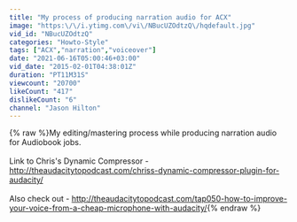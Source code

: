 ```yaml
---
title: "My process of producing narration audio for ACX"
image: "https:\/\/i.ytimg.com\/vi\/NBucUZOdtzQ\/hqdefault.jpg"
vid_id: "NBucUZOdtzQ"
categories: "Howto-Style"
tags: ["ACX","narration","voiceover"]
date: "2021-06-16T05:00:46+03:00"
vid_date: "2015-02-01T04:38:01Z"
duration: "PT11M31S"
viewcount: "20700"
likeCount: "417"
dislikeCount: "6"
channel: "Jason Hilton"
---
```

{% raw %}My editing/mastering process while producing narration audio for Audiobook jobs. <br /><br />Link to Chris's Dynamic Compressor - <a rel="nofollow" target="blank" href="http://theaudacitytopodcast.com/chriss-dynamic-compressor-plugin-for-audacity/">http://theaudacitytopodcast.com/chriss-dynamic-compressor-plugin-for-audacity/</a>   <br /><br />Also check out - <a rel="nofollow" target="blank" href="http://theaudacitytopodcast.com/tap050-how-to-improve-your-voice-from-a-cheap-microphone-with-audacity/">http://theaudacitytopodcast.com/tap050-how-to-improve-your-voice-from-a-cheap-microphone-with-audacity/</a>{% endraw %}

